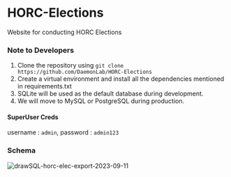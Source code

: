 # HORC-Elections
Website for conducting HORC Elections

### Note to Developers
1. Clone the repository using `git clone https://github.com/DaemonLab/HORC-Elections`
2. Create a virtual environment and install all the dependencies mentioned in requirements.txt
3. SQLite will be used as the default database during development.
4. We will move to MySQL or PostgreSQL during production.

#### SuperUser Creds
username : `admin`, 
password : `admin123`

### Schema
![drawSQL-horc-elec-export-2023-09-11](https://github.com/DaemonLab/HORC-Elections/assets/72644006/fb77d48f-c859-4236-a59c-540154e84ba1)
